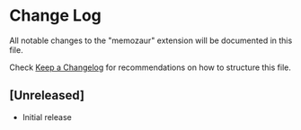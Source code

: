 # Change Log

All notable changes to the "memozaur" extension will be documented in this file.

Check [Keep a Changelog](http://keepachangelog.com/) for recommendations on how to structure this file.

## [Unreleased]

- Initial release